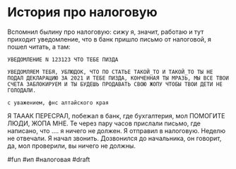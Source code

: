 # История про налоговую

Вспомнил былину про налоговую: сижу я, значит, работаю и тут приходит уведомление, что в банк пришло письмо от налоговой, я пошел читать, а там:
```
УВЕДОМЛЕНИЕ N 123123 ЧТО ТЕБЕ ПИЗДА 

УВЕДОМЛЯЕМ ТЕБЯ, УБЛЮДОК, ЧТО ПО СТАТЬЕ ТАКОЙ_ТО И ТАКОЙ_ТО ТЫ НЕ ПОДАЛ ДЕКЛАРАЦИЮ ЗА 2021 И ТЕБЕ ПИЗДА, КОНЧЕННАЯ ТЫ МРАЗЬ, МЫ ВСЕ ТВОИ СЧЕТА ЗАБЛОКИРУЕМ И ТЫ БУДЕШЬ ПРОДАВАТЬ СВОЮ ЖОПУ ЧТОБЫ ТВОИ ДЕТИ НЕ ГОЛОДАЛИ.

с уважением, фнс алтайского края
```
Я ТАААК ПЕРЕСРАЛ, побежал в банк, где бухгалтерия, мол ПОМОГИТЕ ЛЮДИ, ЖОПА МНЕ. Те через пару часов прислали письмо, где написано, что .... я ничего не должен. Я отправил в налоговую. Неделю не отвечали. Я начал звонить. Дозвонился до начальника, он говорит, да, мол проверили, вы ничего не должны.

#fun #ип #налоговая
#draft